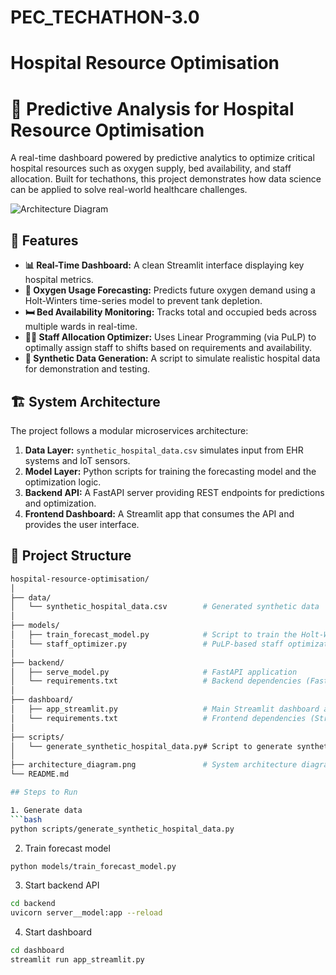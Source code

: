 # PEC_TECHATHON-3.0

# Hospital Resource Optimisation

# 🏥 Predictive Analysis for Hospital Resource Optimisation

A real-time dashboard powered by predictive analytics to optimize critical hospital resources such as oxygen supply, bed availability, and staff allocation. Built for techathons, this project demonstrates how data science can be applied to solve real-world healthcare challenges.

![Architecture Diagram](architecture_diagram.png)

## 🚀 Features

- **📊 Real-Time Dashboard:** A clean Streamlit interface displaying key hospital metrics.
- **🔮 Oxygen Usage Forecasting:** Predicts future oxygen demand using a Holt-Winters time-series model to prevent tank depletion.
- **🛏️ Bed Availability Monitoring:** Tracks total and occupied beds across multiple wards in real-time.
- **🧑‍⚕️ Staff Allocation Optimizer:** Uses Linear Programming (via PuLP) to optimally assign staff to shifts based on requirements and availability.
- **🧪 Synthetic Data Generation:** A script to simulate realistic hospital data for demonstration and testing.

## 🏗️ System Architecture

The project follows a modular microservices architecture:

1.  **Data Layer:** `synthetic_hospital_data.csv` simulates input from EHR systems and IoT sensors.
2.  **Model Layer:** Python scripts for training the forecasting model and the optimization logic.
3.  **Backend API:** A FastAPI server providing REST endpoints for predictions and optimization.
4.  **Frontend Dashboard:** A Streamlit app that consumes the API and provides the user interface.

## 📁 Project Structure

```bash
hospital-resource-optimisation/
│
├── data/
│   └── synthetic_hospital_data.csv        # Generated synthetic data
│
├── models/
│   ├── train_forecast_model.py            # Script to train the Holt-Winters model
│   └── staff_optimizer.py                 # PuLP-based staff optimization model
│
├── backend/
│   ├── serve_model.py                     # FastAPI application
│   └── requirements.txt                   # Backend dependencies (FastAPI, Uvicorn, Pandas)
│
├── dashboard/
│   ├── app_streamlit.py                   # Main Streamlit dashboard application
│   └── requirements.txt                   # Frontend dependencies (Streamlit, Requests)
│
├── scripts/
│   └── generate_synthetic_hospital_data.py# Script to generate synthetic data
│
├── architecture_diagram.png               # System architecture diagram
└── README.md

## Steps to Run

1. Generate data
```bash
python scripts/generate_synthetic_hospital_data.py
```

2. Train forecast model
```bash
python models/train_forecast_model.py
```

3. Start backend API
```bash
cd backend
uvicorn server__model:app --reload
```

4. Start dashboard
```bash
cd dashboard
streamlit run app_streamlit.py
```

